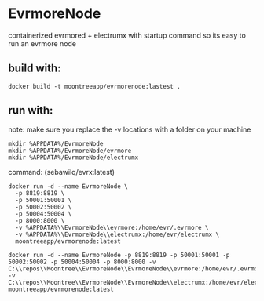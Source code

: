 # EvrmoreNode
containerized evrmored + electrumx with startup command so its easy to run an evrmore node

## build with:
```
docker build -t moontreeapp/evrmorenode:lastest .
```

## run with:
note: make sure you replace the -v locations with a folder on your machine
```
mkdir %APPDATA%/EvrmoreNode
mkdir %APPDATA%/EvrmoreNode/evrmore
mkdir %APPDATA%/EvrmoreNode/electrumx
```
command: (sebawilq/evrx:latest)
```
docker run -d --name EvrmoreNode \
  -p 8819:8819 \
  -p 50001:50001 \
  -p 50002:50002 \
  -p 50004:50004 \
  -p 8000:8000 \
  -v %APPDATA%\\EvrmoreNode\\evrmore:/home/evr/.evrmore \
  -v %APPDATA%\\EvrmoreNode\\electrumx:/home/evr/electrumx \
  moontreeapp/evrmorenode:latest

docker run -d --name EvrmoreNode -p 8819:8819 -p 50001:50001 -p 50002:50002 -p 50004:50004 -p 8000:8000 -v C:\\repos\\Moontree\\EvrmoreNode\\EvrmoreNode\\evrmore:/home/evr/.evrmore -v C:\\repos\\Moontree\\EvrmoreNode\\EvrmoreNode\\electrumx:/home/evr/electrumx moontreeapp/evrmorenode:latest
```
